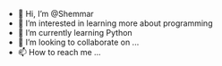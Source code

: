 - 👋 Hi, I’m @Shemmar
- 👀 I’m interested in learning more about programming
- 🌱 I’m currently learning Python
- 💞️ I’m looking to collaborate on ...
- 📫 How to reach me ...

<!---
Shemmar/Shemmar is a ✨ special ✨ repository because its `README.md` (this file) appears on your GitHub profile.
You can click the Preview link to take a look at your changes.
--->
